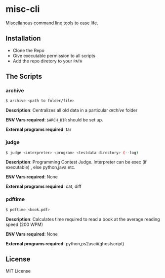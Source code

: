 # misc-cli
Miscellanous command line tools to ease life.

## Installation

- Clone the Repo
- Give executable permission to all scripts
- Add the repo diretory to your `PATH`

## The Scripts

### archive
```sh
$ archive <path to folder/file>
```
**Description**: Centralizes all old data in a particular *archive* folder

**ENV Vars required**: `$ARCH_DIR` should be set up.

**External programs required**: tar


### judge
```sh
$ judge <interpreter> <program> <testdata directory> (--log)
```
**Description**: Programming Contest Judge. Interpreter can be exec (if executable) , else python,java etc.

**ENV Vars required**:  None

**External programs required**: cat, diff


### pdftime
```sh
$ pdftime <book.pdf>
```
**Description**: Calculates time required to read a book at the average reading speed (200 WPM)

**ENV Vars required**:  None

**External programs required**: python,ps2ascii(ghostscript)


## License
MIT License